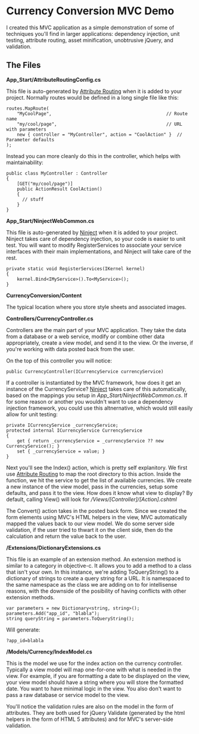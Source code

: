 Currency Conversion MVC Demo
=============================

I created this MVC application as a simple demonstration of some of techniques you'll 
find in larger applications:  dependency injection, unit testing, attribute routing,
asset minification, unobtrusive jQuery, and validation.

The Files
---------
**App_Start/AttributeRoutingConfig.cs**

This file is auto-generated by [Attribute Routing](http://attributerouting.net/) when it 
is added to your project.  Normally routes would be defined in a long single file like this:

    routes.MapRoute(
        "MyCoolPage",                                           // Route name
        "my/cool/page",                                         // URL with parameters
        new { controller = "MyController", action = "CoolAction" }  // Parameter defaults
    );
    
Instead you can more cleanly do this in the controller, which helps with maintainability:

    public class MyController : Controller
    {
        [GET("my/cool/page")]
        public ActionResult CoolAction()
        {
          // stuff
        }
    }
    
**App_Start/NinjectWebCommon.cs**

This file is auto-generated by [Ninject](http://www.ninject.org/) when it is added to your
project.  Ninject takes care of dependency injection, so your code is easier to unit test.
You will want to modify RegisterServices to associate your service interfaces with their 
main implementations, and Ninject will take care of the rest.

    private static void RegisterServices(IKernel kernel)
    {
        kernel.Bind<IMyService>().To<MyService>();
    }  
        
**CurrencyConversion/Content**

The typical location where you store style sheets and associated images.

**Controllers/CurrencyController.cs**

Controllers are the main part of your MVC application.  They take the data from a database
or a web service, modify or combine other data appropriately, create a view model, and send
it to the view.  Or the inverse, if you're working with data posted back from the user.

On the top of this controller you will notice:

    public CurrencyController(ICurrencyService currencyService)
    
If a controller is instantiated by the MVC framework, how does it get an instance of
the CurrencyService?  [Ninject](http://www.ninject.org/) takes care of this automatically,
based on the mappings you setup in *App_Start/NinjectWebCommon.cs*.  If for some reason or
another you wouldn't want to use a dependency injection framework, you could use this
altnernative, which would still easily allow for unit testing:

    private ICurrencyService _currencyService;
    protected internal ICurrencyService CurrencyService
    {
        get { return _currencyService = _currencyService ?? new CurrencyService(); }
        set { _currencyService = value; }
    }
    
Next you'll see the Index() action, which is pretty self explanitory.  We first use 
[Attribute Routing](http://attributerouting.net/) to map the root directory to this action.
Inside the function, we hit the service to get the list of available currencies.  We create
a new instance of the view model, pass in the currencies, setup some defaults, and pass
it to the view. How does it know what view to display?  By default, calling View() will look for
*/Views/[Controller]/[Action].cshtml*

The Convert() action takes in the posted back form.  Since we created the form elements
using MVC's HTML helpers in the view, MVC automatically mapped the values back to our view model.
We do some server side validation, if the user tried to thwart it on the client side,
then do the calculation and return the value back to the user.

**/Extensions/DictionaryExtensions.cs**

This file is an example of an extension method.  An extension method is similar to a category
in objective-c.  It allows you to add a method to a class that isn't your own.  In this instance, 
we're adding ToQueryString() to a dictionary of strings to create a query string for a URL. 
It is namespaced to the same namespace as the class we are adding on to for intellisense reasons,
with the downside of the posibility of having conflicts with other extension methods.

    var parameters = new Dictionary<string, string>();
    parameters.Add("app_id", "blabla");
    string queryString = parameters.ToQueryString();
    
Will generate:

    ?app_id=blabla
    
**/Models/Currency/IndexModel.cs**

This is the model we use for the index action on the currency controller.  Typically a view model
will map one-for-one with what is needed in the view.  For example, if you are formatting a date
to be displayed on the view, your view model should have a string where you will store the formatted 
date.  You want to have minimal logic in the view.  You also don't want to pass a raw database or
service model to the view.

You'll notice the validation rules are also on the model in the form of attributes.  They are both
used for jQuery Validate (generated by the html helpers in the form of HTML 5 attributes) and for 
MVC's server-side validation.

